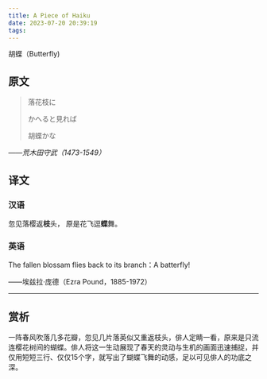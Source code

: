 ```yaml
---
title: A Piece of Haiku
date: 2023-07-20 20:39:19
tags:
---
```


胡蝶（Butterfly)

## 原文

> 落花枝に
> 
> かへると見れば
> 
> 胡蝶かな

*——荒木田守武（1473-1549）*

## 译文

### 汉语

忽见落樱返**枝**头， 原是花飞逗**蝶**舞。

### 英语

The fallen blossam flies back to its branch：A batterfly!

——埃兹拉·庞德（Ezra Pound，1885-1972）

* * *

## 赏析

一阵春风吹落几多花瓣，忽见几片落英似又重返枝头，俳人定睛一看，原来是只流连樱花树间的蝴蝶。俳人将这一生动展现了春天的灵动与生机的画面迅速捕捉，并仅用短短三行、仅仅15个字，就写出了蝴蝶飞舞的动感，足以可见俳人的功底之深。
